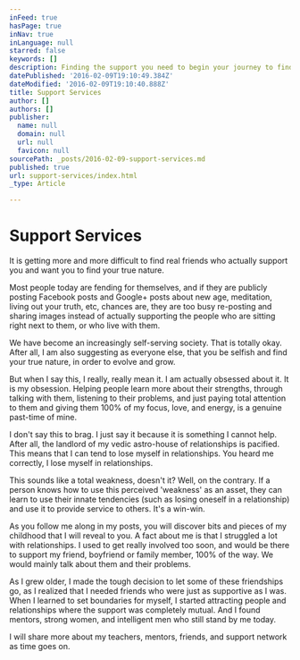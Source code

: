```yaml
---
inFeed: true
hasPage: true
inNav: true
inLanguage: null
starred: false
keywords: []
description: Finding the support you need to begin your journey to finding your value
datePublished: '2016-02-09T19:10:49.384Z'
dateModified: '2016-02-09T19:10:40.888Z'
title: Support Services
author: []
authors: []
publisher:
  name: null
  domain: null
  url: null
  favicon: null
sourcePath: _posts/2016-02-09-support-services.md
published: true
url: support-services/index.html
_type: Article

---
```

# Support Services

It is getting more and more difficult to find real friends who actually support you and want you to find your true nature.

Most people today are fending for themselves, and if they are publicly posting Facebook posts and Google+ posts about new age, meditation, living out your truth, etc, chances are, they are too busy re-posting and sharing images instead of actually supporting the people who are sitting right next to them, or who live with them.

We have become an increasingly self-serving society. That is totally okay. After all, I am also suggesting as everyone else, that you be selfish and find your true nature, in order to evolve and grow.

But when I say this, I really, really mean it. I am actually obsessed about it. It is my obsession. Helping people learn more about their strengths, through talking with them, listening to their problems, and just paying total attention to them and giving them 100% of my focus, love, and energy, is a genuine past-time of mine.

I don't say this to brag. I just say it because it is something I cannot help. After all, the landlord of my vedic astro-house of relationships is pacified. This means that I can tend to lose myself in relationships. You heard me correctly, I lose myself in relationships.

This sounds like a total weakness, doesn't it? Well, on the contrary. If a person knows how to use this perceived 'weakness' as an asset, they can learn to use their innate tendencies (such as losing oneself in a relationship) and use it to provide service to others. It's a win-win.

As you follow me along in my posts, you will discover bits and pieces of my childhood that I will reveal to you. A fact about me is that I struggled a lot with relationships. I used to get really involved too soon, and would be there to support my friend, boyfriend or family member, 100% of the way. We would mainly talk about them and their problems. 

As I grew older, I made the tough decision to let some of these friendships go, as I realized that I needed friends who were just as supportive as I was. When I learned to set boundaries for myself, I started attracting people and relationships where the support was completely mutual. And I found mentors, strong women, and intelligent men who still stand by me today.

I will share more about my teachers, mentors, friends, and support network as time goes on.